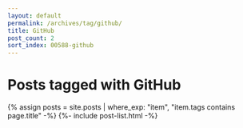 ```yaml
---
layout: default
permalink: /archives/tag/github/
title: GitHub
post_count: 2
sort_index: 00588-github
---
```

<h1 class="page-heading">Posts tagged with GitHub</h1>
{% assign posts = site.posts | where_exp: "item", "item.tags contains page.title" -%}
{%- include post-list.html -%}
